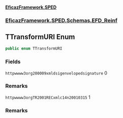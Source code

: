 #### [EficazFramework.SPED](EficazFrameworkSPED.md 'EficazFramework SPED')
### [EficazFramework.SPED.Schemas.EFD_Reinf](EficazFramework.SPED.Schemas.EFD_Reinf.md 'EficazFramework.SPED.Schemas.EFD_Reinf')

## TTransformURI Enum

```csharp
public enum TTransformURI
```
### Fields

<a name='EficazFramework.SPED.Schemas.EFD_Reinf.TTransformURI.httpwwww3org200009xmldsigenvelopedsignature'></a>

`httpwwww3org200009xmldsigenvelopedsignature` 0

### Remarks

<a name='EficazFramework.SPED.Schemas.EFD_Reinf.TTransformURI.httpwwww3orgTR2001RECxmlc14n20010315'></a>

`httpwwww3orgTR2001RECxmlc14n20010315` 1

### Remarks